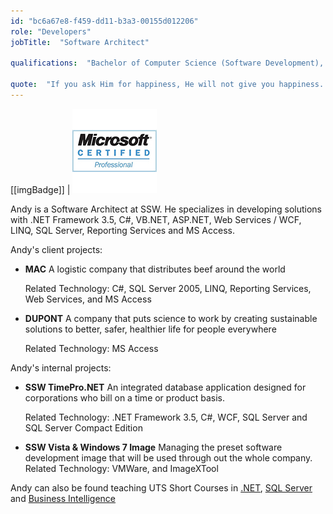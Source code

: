 ```yaml
---
id: "bc6a67e8-f459-dd11-b3a3-00155d012206"
role: "Developers"
jobTitle:  "Software Architect"

qualifications:  "Bachelor of Computer Science (Software Development), Master of Information System "

quote:  "If you ask Him for happiness, He will not give you happiness. What He will give you is, the opportunities to be happy."
---
```


[[imgBadge]]
| ![dotnetcore.png](../badges/Certification-microsoft-professional.jpg)

Andy is a Software Architect at SSW. He specializes in developing solutions with .NET Framework 3.5, C#, VB.NET, ASP.NET, Web Services / WCF, LINQ, SQL Server, Reporting Services and MS Access.  

Andy's client projects: 

*   **MAC** A logistic company that distributes beef around the world  

    Related Technology: C#, SQL Server 2005, LINQ, Reporting Services, Web Services, and MS Access 
*   **DUPONT** A company that puts science to work by creating sustainable solutions to better, safer, healthier life for people everywhere   

    Related Technology: MS Access 

Andy's internal projects: 

*   **SSW TimePro.NET** An integrated database application designed for corporations who bill on a time or product basis.  

    Related Technology: .NET Framework 3.5, C#, WCF, SQL Server and SQL Server Compact Edition 
*   **SSW Vista & Windows 7 Image** Managing the preset software development image that will be used through out the whole company. Related Technology: VMWare, and ImageXTool 

Andy can also be found teaching UTS Short Courses in [.NET](https://www.it.uts.edu.au/courses/short/programming/dotnet.html), [SQL Server](https://it.uts.edu.au/course/shortcourse/programming/sqldev.html) and [Business Intelligence](https://www.it.uts.edu.au/courses/short/programming/sqlbi.html)